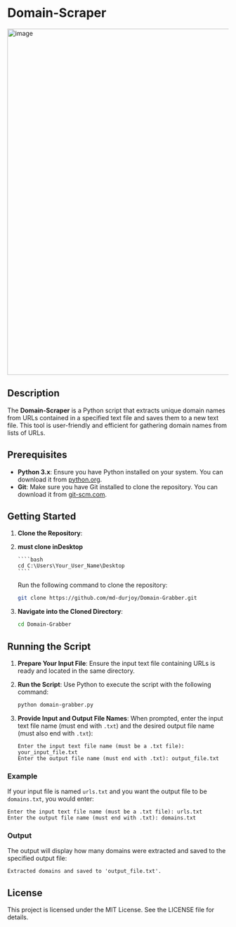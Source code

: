
# Domain-Scraper 

<img width="787" alt="image" src="https://github.com/user-attachments/assets/5ea977b4-39fb-47ca-8d45-5ad0f17d76fb">
 <!-- Replace with the actual path to your screenshot -->

## Description

The **Domain-Scraper** is a Python script that extracts unique domain names from URLs contained in a specified text file and saves them to a new text file. This tool is user-friendly and efficient for gathering domain names from lists of URLs.

## Prerequisites

- **Python 3.x**: Ensure you have Python installed on your system. You can download it from [python.org](https://www.python.org/downloads/).
- **Git**: Make sure you have Git installed to clone the repository. You can download it from [git-scm.com](https://git-scm.com/).

## Getting Started

1. **Clone the Repository**:

2. **must clone inDesktop**

       ````bash
       cd C:\Users\Your_User_Name\Desktop
       ````

   Run the following command to clone the repository:
   ```bash
   git clone https://github.com/md-durjoy/Domain-Grabber.git
   ```

4. **Navigate into the Cloned Directory**:
   ```bash
   cd Domain-Grabber
   ```

## Running the Script
  
1. **Prepare Your Input File**:
   Ensure the input text file containing URLs is ready and located in the same directory.

2. **Run the Script**:
   Use Python to execute the script with the following command:
   ```bash
   python domain-grabber.py
   ```

3. **Provide Input and Output File Names**:
   When prompted, enter the input text file name (must end with `.txt`) and the desired output file name (must also end with `.txt`):
   ```plaintext
   Enter the input text file name (must be a .txt file): your_input_file.txt
   Enter the output file name (must end with .txt): output_file.txt
   ```

### Example

If your input file is named `urls.txt` and you want the output file to be `domains.txt`, you would enter:
```plaintext
Enter the input text file name (must be a .txt file): urls.txt
Enter the output file name (must end with .txt): domains.txt
```

### Output

The output will display how many domains were extracted and saved to the specified output file:
```plaintext
Extracted domains and saved to 'output_file.txt'.
```

## License

This project is licensed under the MIT License. See the LICENSE file for details.
